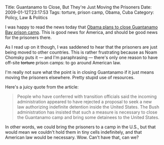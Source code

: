 Title: Guantanamo to Close, But They're Just Moving the Prisoners
Date: 2009-01-12T23:17:53
Tags: torture, prison camp, Obama, Cuba
Category: Policy, Law & Politics


I was happy to read the news today that <a href="http://www.iht
.com/articles/2009/01/13/america/13gitmo.php?page=1">Obama 
plans to close Guantanamo Bay prison camp</a>. This is good news for 
America, and should be good news for the prisoners there. 

As I read up on it though, I was saddened to hear that the prisoners are 
just being moved to other countries. This is rather frustrating because as Noam Chomsky puts it &mdash; and I'm paraphrasing &mdash; there's only one reason to have off-site <del>torture</del> prison camps: to go around American law.

I'm really not sure what the point is in closing Guantanamo if it just means
 moving the prisoners elsewhere. Pretty stupid use of resources.

Here's a juicy quote from the article:

> People who have conferred with transition officials said the incoming 
administration appeared to have rejected a proposal to seek a new law 
authorizing indefinite detention inside the United States. The Bush 
administration has insisted that such a measure is necessary to close the 
Guantanamo camp and bring some detainees to the United States.

In other words, we could bring the prisoners to a camp in the U.S., 
but that would mean we couldn't hold them in tiny cells indefinitely, 
and that American law would be necessary. Wow. Can't have that, can we?
